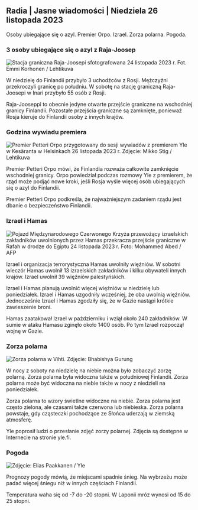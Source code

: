 Radia \| Jasne wiadomości \| Niedziela 26 listopada 2023
----------------------------------------------

Osoby ubiegające się o azyl. Premier Orpo. Izrael. Zorza polarna. Pogoda.

### 3 osoby ubiegające się o azyl z Raja-Joosep

![Stacja graniczna Raja-Joosepi sfotografowana 24 listopada 2023 r. Fot. Emmi Korhonen / Lehtikuva](https://images.cdn.yle.fi/image/upload/c_crop,h_2880,w_5120,x_0,y_424/ar_1.777777777777777,c_fill,g_faces,h_675,w_1200/dpr_1.0/q_auto:eco/f_auto/fl_lossy/v1700842179/39-120631365609f1502057)

W niedzielę do Finlandii przybyło 3 uchodźców z Rosji. Mężczyźni przekroczyli granicę po południu. W sobotę na stację graniczną Raja-Joosepi w Inari przybyło 55 osób z Rosji.

Raja-Jooseppi to obecnie jedyne otwarte przejście graniczne na wschodniej granicy Finlandii. Pozostałe przejścia graniczne są zamknięte, ponieważ Rosja kieruje do Finlandii osoby z innych krajów.

### Godzina wywiadu premiera

![Premier Petteri Orpo przygotowany do sesji wywiadów z premierem Yle w Kesäranta w Helsinkach 26 listopada 2023 r. Zdjęcie: Mikko Stig / Lehtikuva](https://images.cdn.yle.fi/image/upload/c_crop,h_2772,w_4928,x_0,y_207/ar_1.777777777777777,c_fill,g_faces,h_675,w_1200/dpr_1.0/q_auto:eco/f_auto/fl_lossy/v1701000739/39-1206810656335ccb8329)

Premier Petteri Orpo mówi, że Finlandia rozważa całkowite zamknięcie wschodniej granicy. Orpo powiedział podczas rozmowy Yle z premierem, że rząd może podjąć nowe kroki, jeśli Rosja wyśle więcej osób ubiegających się o azyl do Finlandii.

Premier Petteri Orpo podkreśla, że najważniejszym zadaniem rządu jest dbanie o bezpieczeństwo Finlandii.

### Izrael i Hamas

![Pojazd Międzynarodowego Czerwonego Krzyża przewożący izraelskich zakładników uwolnionych przez Hamas przekracza przejście graniczne w Rafah w drodze do Egiptu 24 listopada 2023 r. Foto: Mohammed Abed / AFP](https://images.cdn.yle.fi/image/upload/c_crop,h_2079,w_3696,x_0,y_366/ar_1.777777777777777,c_fill,g_faces,h_675,w_1200/dpr_1.0/q_auto:eco/f_auto/fl_lossy/v1700849015/39-12064636560e4e1a0ebe)

Izrael i organizacja terrorystyczna Hamas uwolniły więźniów. W sobotni wieczór Hamas uwolnił 13 izraelskich zakładników i kilku obywateli innych krajów. Izrael uwolnił 39 więźniów palestyńskich.

Izrael i Hamas planują uwolnić więcej więźniów w niedzielę lub poniedziałek. Izrael i Hamas uzgodniły wcześniej, że oba uwolnią więźniów. Jednocześnie Izrael i Hamas zgodziły się, że w Gazie nastąpi krótkie zawieszenie broni.

Hamas zaatakował Izrael w październiku i wziął około 240 zakładników. W sumie w ataku Hamasu zginęło około 1400 osób. Po tym Izrael rozpoczął wojnę w Gazie.

### Zorza polarna

![Zorza polarna w Vihti. Zdjęcie: Bhabishya Gurung](https://images.cdn.yle.fi/image/upload/c_crop,h_360,w_640,x_0,y_443/ar_1.777777777777777,c_fill,g_faces,h_675,w_1200/dpr_1.0/q_auto:eco/f_auto/fl_lossy/v1700996219/39-120676065630ab4cbda3)

W nocy z soboty na niedzielę na niebie można było zobaczyć zorzę polarną. Zorza polarna była widoczna także w południowej Finlandii. Zorza polarna może być widoczna na niebie także w nocy z niedzieli na poniedziałek.

Zorza polarna to wzory świetlne widoczne na niebie. Zorza polarna jest często zielona, ale czasami także czerwona lub niebieska. Zorza polarna powstaje, gdy cząsteczki pochodzące ze Słońca uderzają w ziemską atmosferę.

Yle poprosił ludzi o przesłanie zdjęć zorzy polarnej. Zdjęcia są dostępne w Internecie na stronie yle.fi.

### Pogoda

![Zdjęcie: Elias Paakkanen / Yle](https://images.cdn.yle.fi/image/upload/c_crop,h_1080,w_1919,x_0,y_0/ar_1.7777777777777777,c_fill,g_faces,h_675,w_1200/dpr_1.0/q_auto:eco/f_auto/fl_lossy/v1701007097/39-120685165634edcb0ac7)

Prognozy pogody mówią, że miejscami spadnie śnieg. Na wybrzeżu może padać więcej śniegu niż w innych częściach Finlandii.

Temperatura waha się od -7 do -20 stopni. W Laponii mróz wynosi od 15 do 25 stopni.
